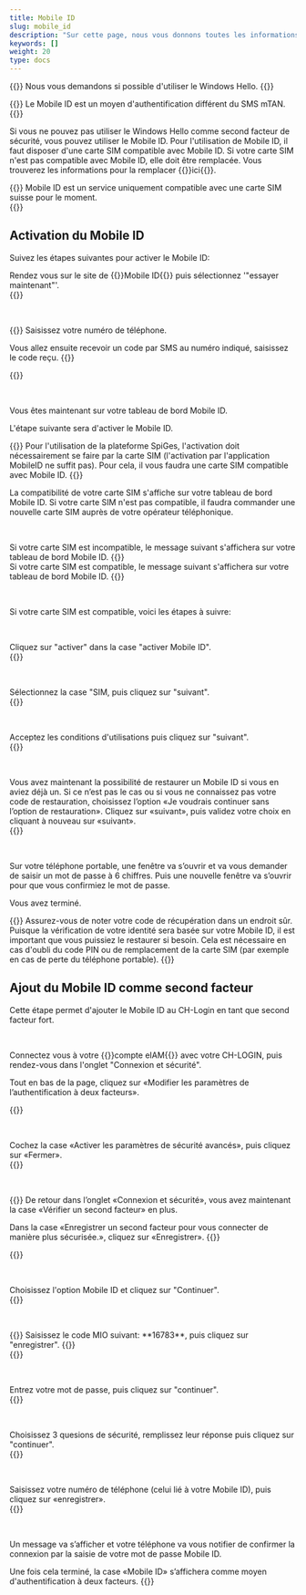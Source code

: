 ```yaml
---
title: Mobile ID
slug: mobile_id
description: "Sur cette page, nous vous donnons toutes les informations relatives à l'utilisation du Mobile ID comme second facteur de sécurité."
keywords: []
weight: 20
type: docs
---
```


{{<alert color="warning">}}
Nous vous demandons si possible d'utiliser le Windows Hello.
{{</alert>}}

{{<alert color="warning">}}
Le Mobile ID est un moyen d'authentification différent du SMS mTAN.
{{</alert>}}

Si vous ne pouvez pas utiliser le Windows Hello comme second facteur de sécurité, vous pouvez utiliser le Mobile ID. Pour l'utilisation de Mobile ID, il faut disposer d'une carte SIM compatible avec Mobile ID. Si votre carte SIM n'est pas compatible avec Mobile ID, elle doit être remplacée. Vous trouverez les informations pour la remplacer {{<link url="https://www.mobileid.ch/fr/commander-sim" newTab="true">}}ici{{</link>}}.

{{<alert color="info">}}
Mobile ID est un service uniquement compatible avec une carte SIM suisse pour le moment.  
{{</alert>}}

## Activation du Mobile ID

Suivez les étapes suivantes pour activer le Mobile ID:

<!-- 1ere paire de colonnes -->

<div class="two_column">

<div class="left_col">
<!-- First column content goes here -->
Rendez vous sur le site de {{<link url="https://www.mobileid.ch/fr" newTab="true">}}Mobile ID{{</link>}} puis sélectionnez '"essayer maintenant"'.
</div>

<div class="right_col">
<!-- Second column content goes here -->
{{<insertImage image="mobile_id_fr.png" description="MobileID" class="edge max-w-90">}}
</div>

</div>

&nbsp;

<!-- 2eme paire de colonnes -->

<div class="two_column">

<div class="left_col">
<!-- First column content goes here -->
{{<markdown>}}
Saisissez votre numéro de téléphone.

Vous allez ensuite recevoir un code par SMS au numéro indiqué, saisissez le code reçu.
{{</markdown>}}
</div>

<div class="right_col">
<!-- Second column content goes here -->
{{<insertImage image="saisie_tel_fr.png" description="Code SMS" class="edge max-w-90">}}
</div>

</div>

&nbsp;

Vous êtes maintenant sur votre tableau de bord Mobile ID. 

L'étape suivante sera d'activer le Mobile ID. 

{{<alert color="warning">}}
Pour l'utilisation de la plateforme SpiGes, l'activation doit nécessairement se faire par la carte SIM (l'activation par l'application MobileID ne suffit pas). Pour cela, il vous faudra une carte SIM compatible avec Mobile ID. 
{{</alert>}}

La compatibilité de votre carte SIM s'affiche sur votre tableau de bord Mobile ID. Si votre carte SIM n'est pas compatible, il faudra commander une nouvelle carte SIM auprès de votre opérateur téléphonique.

&nbsp; 

<!-- 3eme paire de colonnes -->

<div class="two_column">

<div class="left_col">
<!-- First column content goes here -->
Si votre carte SIM est incompatible, le message suivant s'affichera sur votre tableau de bord Mobile ID.
{{<insertImage image="sim_incompatible_fr.png" description="Code SMS" class="edge max-w-90">}}

</div>

<div class="right_col">
<!-- Second column content goes here -->
Si votre carte SIM est compatible, le message suivant s'affichera sur votre tableau de bord Mobile ID.
{{<insertImage image="sim_compatible_fr.png" description="Code SMS" class="edge max-w-90">}}
</div>

</div>

&nbsp;

Si votre carte SIM est compatible, voici les étapes à suivre: 

&nbsp;

<!-- 4eme paire de colonnes -->

<div class="two_column">

<div class="left_col">
<!-- First column content goes here -->
Cliquez sur "activer" dans la case "activer Mobile ID". 
</div>

<div class="right_col">
<!-- Second column content goes here -->
{{<insertImage image="activer_mobile_id.png" description="activer MobileID" class="edge max-w-90">}}
</div>

</div>

&nbsp;

<!-- 5eme paire de colonnes -->

<div class="two_column">

<div class="left_col">
<!-- First column content goes here -->
Sélectionnez la case "SIM, puis cliquez sur "suivant".
</div>

<div class="right_col">
<!-- Second column content goes here -->
{{<insertImage image="choix_sim.png" description="Choix carte SIM" class="edge max-w-90">}}
</div>

</div>

&nbsp;

<!-- 4eme paire de colonnes -->

<div class="two_column">

<div class="left_col">
<!-- First column content goes here -->
Acceptez les conditions d'utilisations puis cliquez sur "suivant".
</div>

<div class="right_col">
<!-- Second column content goes here -->
{{<insertImage image="cond_utilisation_fr.png" description="Conditions d'utilisation" class="edge max-w-90">}}
</div>

</div>

&nbsp;

<!-- 4eme paire de colonnes -->

<div class="two_column">

<div class="left_col">
<!-- First column content goes here -->
Vous avez maintenant la possibilité de restaurer un Mobile ID si vous en aviez déjà un. Si ce n’est pas le cas ou si vous ne connaissez pas votre code de restauration, choisissez l’option «Je voudrais continuer sans l’option de restauration». Cliquez sur «suivant», puis validez votre choix en cliquant à nouveau sur «suivant».
</div>

<div class="right_col">
<!-- Second column content goes here -->
{{<insertImage image="choix_recup.png" description="Possibilité récupération" class="edge max-w-90">}}
</div>

</div>

&nbsp;

Sur votre téléphone portable, une fenêtre va s’ouvrir et va vous demander de saisir un mot de passe à 6 chiffres. Puis une nouvelle fenêtre va s’ouvrir pour que vous confirmiez le mot de passe.

Vous avez terminé.

{{<alert color="warning">}}
Assurez-vous de noter votre code de récupération dans un endroit sûr. Puisque la vérification de votre identité sera basée sur votre Mobile ID, il est important que vous puissiez le restaurer si besoin. Cela est nécessaire en cas d'oubli du code PIN ou de remplacement de la carte SIM (par exemple en cas de perte du téléphone portable). 
{{</alert>}}

## Ajout du Mobile ID comme second facteur

Cette étape permet d'ajouter le Mobile ID au CH-Login en tant que second facteur fort.
<!-- 
Si vous avez déjà un second facteur (faible) (mTAN), il est recommandé de le supprimer d'abord. Pour ce faire, cliquez sur Supprimer dans l’encadré Numéro mobile (mTAN). Vous pouvez ensuite suivre les instructions mentionnées ci-dessus pour enregistrer l'ID mobile comme second facteur (fort).
-->
&nbsp;

<!-- 1ere paire de colonnes -->

<div class="two_column">

<div class="left_col">
<!-- First column content goes here -->
<p> Connectez vous à votre {{<link url="https://www.myaccount.eiam.admin.ch/" newTab="true">}}compte eIAM{{</link>}} avec votre CH-LOGIN, puis rendez-vous dans l'onglet "Connexion et sécurité". </p>

<p> Tout en bas de la page, cliquez sur «Modifier les paramètres de l’authentification à deux facteurs». </p>
</div>

<div class="right_col">
<!-- Second column content goes here -->
{{<insertImage image="modif_parametres_fr.png" description="modification paramètres" class="edge max-w-90">}}
</div>

</div>

&nbsp; 

<!-- 2eme paire de colonnes -->

<div class="two_column">

<div class="left_col">
<!-- First column content goes here -->
Cochez la case «Activer les paramètres de sécurité avancés», puis cliquez sur «Fermer».
</div>

<div class="right_col">
<!-- Second column content goes here -->
{{<insertImage image="activation_param.png" description="Activation paramètres avancés" class="edge max-w-90">}}
</div>

</div>

&nbsp; 

<!-- 3eme paire de colonnes -->

<div class="two_column">

<div class="left_col">
<!-- First column content goes here -->
{{<markdown>}}
De retour dans l’onglet «Connexion et sécurité», vous avez maintenant la case «Vérifier un second facteur» en plus.

Dans la case «Enregistrer un second facteur pour vous connecter de manière plus sécurisée.», cliquez sur «Enregistrer».
{{</markdown>}}
</div>

<div class="right_col">
<!-- Second column content goes here -->
{{<insertImage image="ajout_facteur_fr.png" description="ajout second facteur" class="edge max-w-90">}}
</div>

</div>

&nbsp; 

<!-- 4eme paire de colonnes -->

<div class="two_column">

<div class="left_col">
<!-- First column content goes here -->
Choisissez l'option Mobile ID et cliquez sur "Continuer".
</div>

<div class="right_col">
<!-- Second column content goes here -->
{{<insertImage image="choix_mobileid.png" description="ajout second facteur" class="edge max-w-90">}}
</div>

</div>

&nbsp; 

<!-- 5eme paire de colonnes -->

<div class="two_column">

<div class="left_col">
<!-- First column content goes here -->
{{<markdown>}}
Saisissez le code MIO suivant: **16783**, puis cliquez sur "enregistrer".
{{</markdown>}}
</div>

<div class="right_col">
<!-- Second column content goes here -->
{{<insertImage image="code_mio.png" description="ajout second facteur" class="edge max-w-90">}}
</div>

</div>

&nbsp; 

<!-- 6eme paire de colonnes -->

<div class="two_column">

<div class="left_col">
<!-- First column content goes here -->
Entrez votre mot de passe, puis cliquez sur "continuer".
</div>

<div class="right_col">
<!-- Second column content goes here -->
{{<insertImage image="mot_de_passe.png" description="Mot de passe" class="edge max-w-90">}}
</div>

</div>

&nbsp; 

<!-- 7eme paire de colonnes -->

<div class="two_column">

<div class="left_col">
<!-- First column content goes here -->
Choisissez 3 quesions de sécurité, remplissez leur réponse puis cliquez sur "continuer".
</div>

<div class="right_col">
<!-- Second column content goes here -->
{{<insertImage image="questions_secu.png" description="ajout questions sécurité" class="edge max-w-90">}}
</div>

</div>

&nbsp;

<!-- 8eme paire de colonnes -->

<div class="two_column">

<div class="left_col">
<!-- First column content goes here -->
Saisissez votre numéro de téléphone (celui lié à votre Mobile ID), puis cliquez sur «enregistrer».
</div>

<div class="right_col">
<!-- Second column content goes here -->
{{<insertImage image="saisie_tel.png" description="ajout second facteur" class="edge max-w-90">}}
</div>

</div>

&nbsp;

Un message va s’afficher et votre téléphone va vous notifier de confirmer la connexion par la saisie de votre mot de passe Mobile ID. 

Une fois cela terminé, la case «Mobile ID» s’affichera comme moyen d'authentification à deux facteurs.
{{<insertImage image="mobileid_present.png" description="ajout second facteur" class="edge max-w-90">}}